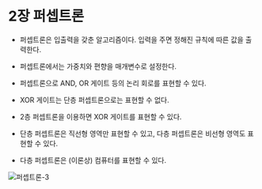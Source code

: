# 2장 퍼셉트론

- 퍼셉트론은 입출력을 갖춘 알고리즘이다. 입력을 주면 정해진 규칙에 따른 값을 출력한다.

- 퍼셉트론에서는 가중치와 편향을 매개변수로 설정한다.

- 퍼셉트론으로 AND, OR 게이트 등의 논리 회로를 표현할 수 있다.

- XOR 게이트는 단층 퍼셉트론으로는 표현할 수 없다.

- 2층 퍼셉트론을 이용하면 XOR 게이트를 표현할 수 있다.

- 단층 퍼셉트론은 직선형 영역만 표현할 수 있고, 다층 퍼셉트론은 비선형 영역도 표현할 수 있다.

- 다층 퍼셉트론은 (이론상) 컴퓨터를 표현할 수 있다.


![퍼셉트론-3](https://user-images.githubusercontent.com/55521930/151611858-9619ed34-ed95-48bc-8958-301efc453643.jpeg)
